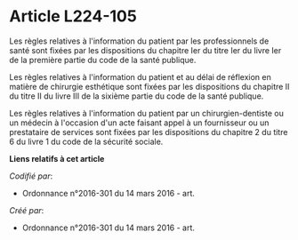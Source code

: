# Article L224-105

Les règles relatives à l'information du patient par les professionnels de santé sont fixées par les dispositions du chapitre
Ier du titre Ier du livre Ier de la première partie du code de la santé publique.

Les règles relatives à l'information du patient et au délai de réflexion en matière de chirurgie esthétique sont fixées par
les dispositions du chapitre II du titre II du livre III de la sixième partie du code de la santé publique.

Les règles relatives à l'information du patient par un chirurgien-dentiste ou un médecin à l'occasion d'un acte faisant appel
à un fournisseur ou un prestataire de services sont fixées par les dispositions du chapitre 2 du titre 6 du livre 1 du code
de la sécurité sociale.

**Liens relatifs à cet article**

_Codifié par_:

  - Ordonnance n°2016-301 du 14 mars 2016 - art.

_Créé par_:

  - Ordonnance n°2016-301 du 14 mars 2016 - art.

